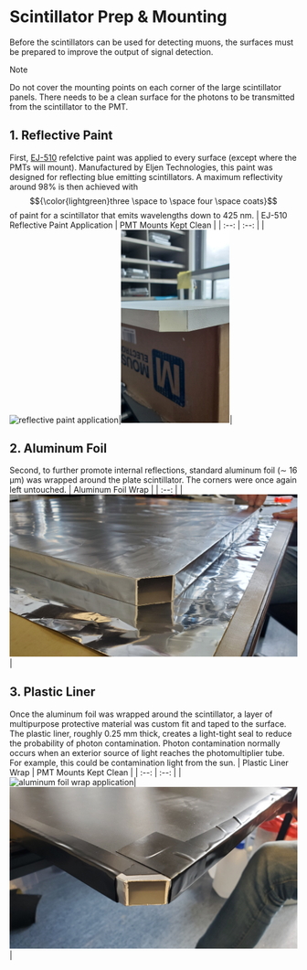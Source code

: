 # Scintillator Prep & Mounting
Before the scintillators can be used for detecting muons, the surfaces must be prepared to improve the output of signal detection.

> [!NOTE]
> Do not cover the mounting points on each corner of the large scintillator panels. There needs to be a clean surface for the photons to be transmitted from the scintillator to the PMT.

## 1. Reflective Paint
First, [EJ-510](https://eljentechnology.com/products/accessories/ej-510) refelctive paint was applied to every surface (except where the PMTs will mount). Manufactured by Eljen Technologies, this paint was designed for reflecting blue emitting scintillators. A maximum reflectivity around 98% is then achieved with $${\color{lightgreen}three \space to \space four \space coats}$$ of paint for a scintillator that emits wavelengths down to 425 nm.
| EJ-510 Reflective Paint Application | PMT Mounts Kept Clean |
| :--: | :--: |
|<img src="../../Figures/paint4.jpg" alt="reflective paint application" width="600" />|<img src="../../Figures/paint5.jpg" alt="corners left unpainted" width="190" />|

## 2. Aluminum Foil
Second, to further promote internal reflections, standard aluminum foil (∼ 16 &mu;m) was wrapped around the plate scintillator. The corners were once again left untouched.
| Aluminum Foil Wrap |
| :--: |
|<img src="../../Figures/foil1.jpg" alt="aluminum foil wrap application with the corners left clean" width="600" />|

## 3. Plastic Liner
Once the aluminum foil was wrapped around the scintillator, a layer of multipurpose protective material was custom fit and taped to the surface. The plastic liner, roughly 0.25 mm thick, creates a light-tight seal to reduce the probability of photon contamination. Photon contamination normally occurs when an exterior source of light reaches the photomultiplier tube. For example, this could be contamination light from the sun.
| Plastic Liner Wrap | PMT Mounts Kept Clean |
| :--: | :--: |
|<img src="../../Figures/liner2.jpg" alt="aluminum foil wrap application" width="600" />|<img src="../../Figures/liner4.jpg" alt="corners left clean" width="600" />|
